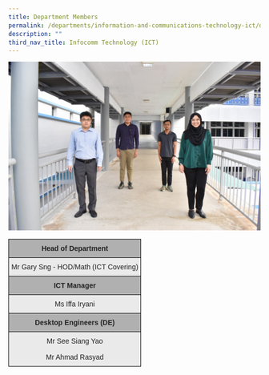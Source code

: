```yaml
---
title: Department Members
permalink: /departments/information-and-communications-technology-ict/department-members/
description: ""
third_nav_title: Infocomm Technology (ICT)
---
```


![](/images/ICT.jpg)

<style type="text/css">
.tg  {border-collapse:collapse;border-spacing:0;}
.tg td{border-color:black;border-style:solid;border-width:1px;font-family:Arial, sans-serif;font-size:14px;
  overflow:hidden;padding:10px 5px;word-break:normal;}
.tg th{border-color:black;border-style:solid;border-width:1px;font-family:Arial, sans-serif;font-size:14px;
  font-weight:normal;overflow:hidden;padding:10px 5px;word-break:normal;}
.tg .tg-ii8k{background-color:#EAEAEA;color:#222;text-align:center;vertical-align:top}
.tg .tg-pll1{background-color:#B0B0B0;color:#222;font-weight:bold;text-align:center;vertical-align:top}
</style>
<table class="tg">
<thead>
  <tr>
    <th class="tg-pll1">Head of Department</th>
  </tr>
</thead>
<tbody>
  <tr>
    <td class="tg-ii8k"> Mr Gary Sng - HOD/Math (ICT Covering)</td>
  </tr>
  <tr>
    <td class="tg-pll1">ICT Manager</td>
  </tr>
  <tr>
    <td class="tg-ii8k">Ms Iffa Iryani<br></td>
  </tr>
  <tr>
    <td class="tg-pll1">Desktop Engineers (DE)</td>
  </tr>
  <tr>
    <td class="tg-ii8k"><span style="font-weight:400;font-style:normal">Mr See Siang Yao</span><br><br><span style="font-weight:400;font-style:normal">Mr Ahmad Rasyad</span><br></td>
  </tr>
</tbody>
</table>